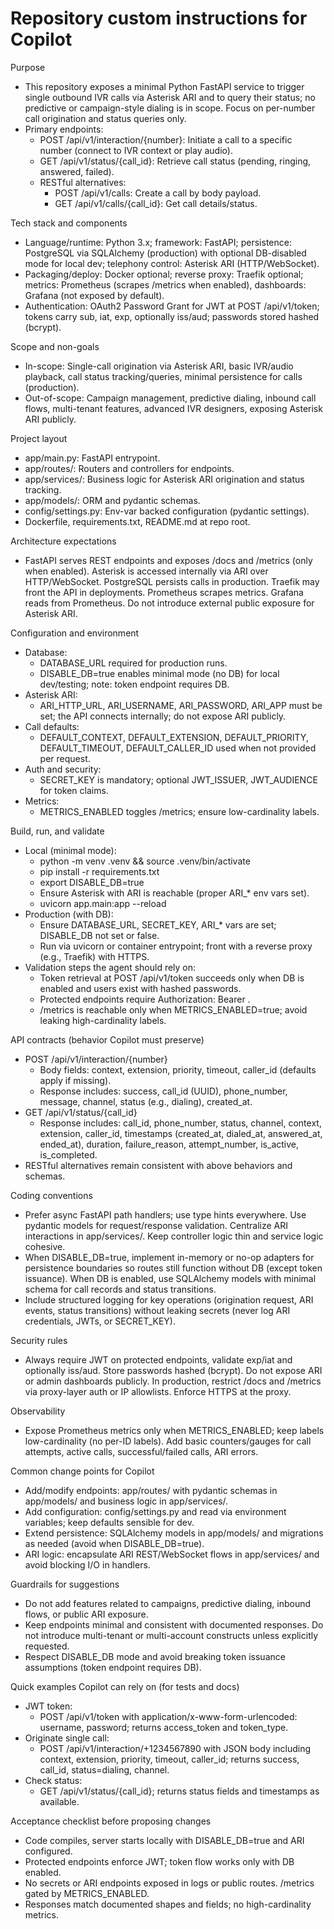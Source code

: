 # Repository custom instructions for Copilot

Purpose
- This repository exposes a minimal Python FastAPI service to trigger single outbound IVR calls via Asterisk ARI and to query their status; no predictive or campaign-style dialing is in scope. Focus on per-number call origination and status queries only.
- Primary endpoints:
  - POST /api/v1/interaction/{number}: Initiate a call to a specific number (connect to IVR context or play audio).
  - GET /api/v1/status/{call_id}: Retrieve call status (pending, ringing, answered, failed).
  - RESTful alternatives:
    - POST /api/v1/calls: Create a call by body payload.
    - GET /api/v1/calls/{call_id}: Get call details/status.

Tech stack and components
- Language/runtime: Python 3.x; framework: FastAPI; persistence: PostgreSQL via SQLAlchemy (production) with optional DB-disabled mode for local dev; telephony control: Asterisk ARI (HTTP/WebSocket).
- Packaging/deploy: Docker optional; reverse proxy: Traefik optional; metrics: Prometheus (scrapes /metrics when enabled), dashboards: Grafana (not exposed by default).
- Authentication: OAuth2 Password Grant for JWT at POST /api/v1/token; tokens carry sub, iat, exp, optionally iss/aud; passwords stored hashed (bcrypt).

Scope and non-goals
- In-scope: Single-call origination via Asterisk ARI, basic IVR/audio playback, call status tracking/queries, minimal persistence for calls (production).
- Out-of-scope: Campaign management, predictive dialing, inbound call flows, multi-tenant features, advanced IVR designers, exposing Asterisk ARI publicly.

Project layout
- app/main.py: FastAPI entrypoint.
- app/routes/: Routers and controllers for endpoints.
- app/services/: Business logic for Asterisk ARI origination and status tracking.
- app/models/: ORM and pydantic schemas.
- config/settings.py: Env-var backed configuration (pydantic settings).
- Dockerfile, requirements.txt, README.md at repo root.

Architecture expectations
- FastAPI serves REST endpoints and exposes /docs and /metrics (only when enabled). Asterisk is accessed internally via ARI over HTTP/WebSocket. PostgreSQL persists calls in production. Traefik may front the API in deployments. Prometheus scrapes metrics. Grafana reads from Prometheus. Do not introduce external public exposure for Asterisk ARI.

Configuration and environment
- Database:
  - DATABASE_URL required for production runs.
  - DISABLE_DB=true enables minimal mode (no DB) for local dev/testing; note: token endpoint requires DB.
- Asterisk ARI:
  - ARI_HTTP_URL, ARI_USERNAME, ARI_PASSWORD, ARI_APP must be set; the API connects internally; do not expose ARI publicly.
- Call defaults:
  - DEFAULT_CONTEXT, DEFAULT_EXTENSION, DEFAULT_PRIORITY, DEFAULT_TIMEOUT, DEFAULT_CALLER_ID used when not provided per request.
- Auth and security:
  - SECRET_KEY is mandatory; optional JWT_ISSUER, JWT_AUDIENCE for token claims.
- Metrics:
  - METRICS_ENABLED toggles /metrics; ensure low-cardinality labels.

Build, run, and validate
- Local (minimal mode):
  - python -m venv .venv && source .venv/bin/activate
  - pip install -r requirements.txt
  - export DISABLE_DB=true
  - Ensure Asterisk with ARI is reachable (proper ARI_* env vars set).
  - uvicorn app.main:app --reload
- Production (with DB):
  - Ensure DATABASE_URL, SECRET_KEY, ARI_* vars are set; DISABLE_DB not set or false.
  - Run via uvicorn or container entrypoint; front with a reverse proxy (e.g., Traefik) with HTTPS.
- Validation steps the agent should rely on:
  - Token retrieval at POST /api/v1/token succeeds only when DB is enabled and users exist with hashed passwords.
  - Protected endpoints require Authorization: Bearer <token>.
  - /metrics is reachable only when METRICS_ENABLED=true; avoid leaking high-cardinality labels.

API contracts (behavior Copilot must preserve)
- POST /api/v1/interaction/{number}
  - Body fields: context, extension, priority, timeout, caller_id (defaults apply if missing).
  - Response includes: success, call_id (UUID), phone_number, message, channel, status (e.g., dialing), created_at.
- GET /api/v1/status/{call_id}
  - Response includes: call_id, phone_number, status, channel, context, extension, caller_id, timestamps (created_at, dialed_at, answered_at, ended_at), duration, failure_reason, attempt_number, is_active, is_completed.
- RESTful alternatives remain consistent with above behaviors and schemas.

Coding conventions
- Prefer async FastAPI path handlers; use type hints everywhere. Use pydantic models for request/response validation. Centralize ARI interactions in app/services/. Keep controller logic thin and service logic cohesive.
- When DISABLE_DB=true, implement in-memory or no-op adapters for persistence boundaries so routes still function without DB (except token issuance). When DB is enabled, use SQLAlchemy models with minimal schema for call records and status transitions.
- Include structured logging for key operations (origination request, ARI events, status transitions) without leaking secrets (never log ARI credentials, JWTs, or SECRET_KEY).

Security rules
- Always require JWT on protected endpoints, validate exp/iat and optionally iss/aud. Store passwords hashed (bcrypt). Do not expose ARI or admin dashboards publicly. In production, restrict /docs and /metrics via proxy-layer auth or IP allowlists. Enforce HTTPS at the proxy.

Observability
- Expose Prometheus metrics only when METRICS_ENABLED; keep labels low-cardinality (no per-ID labels). Add basic counters/gauges for call attempts, active calls, successful/failed calls, ARI errors.

Common change points for Copilot
- Add/modify endpoints: app/routes/ with pydantic schemas in app/models/ and business logic in app/services/.
- Add configuration: config/settings.py and read via environment variables; keep defaults sensible for dev.
- Extend persistence: SQLAlchemy models in app/models/ and migrations as needed (avoid when DISABLE_DB=true).
- ARI logic: encapsulate ARI REST/WebSocket flows in app/services/ and avoid blocking I/O in handlers.

Guardrails for suggestions
- Do not add features related to campaigns, predictive dialing, inbound flows, or public ARI exposure.
- Keep endpoints minimal and consistent with documented responses. Do not introduce multi-tenant or multi-account constructs unless explicitly requested.
- Respect DISABLE_DB mode and avoid breaking token issuance assumptions (token endpoint requires DB).

Quick examples Copilot can rely on (for tests and docs)
- JWT token:
  - POST /api/v1/token with application/x-www-form-urlencoded: username, password; returns access_token and token_type.
- Originate single call:
  - POST /api/v1/interaction/+1234567890 with JSON body including context, extension, priority, timeout, caller_id; returns success, call_id, status=dialing, channel.
- Check status:
  - GET /api/v1/status/{call_id}; returns status fields and timestamps as available.

Acceptance checklist before proposing changes
- Code compiles, server starts locally with DISABLE_DB=true and ARI configured.
- Protected endpoints enforce JWT; token flow works only with DB enabled.
- No secrets or ARI endpoints exposed in logs or public routes. /metrics gated by METRICS_ENABLED.
- Responses match documented shapes and fields; no high-cardinality metrics.

